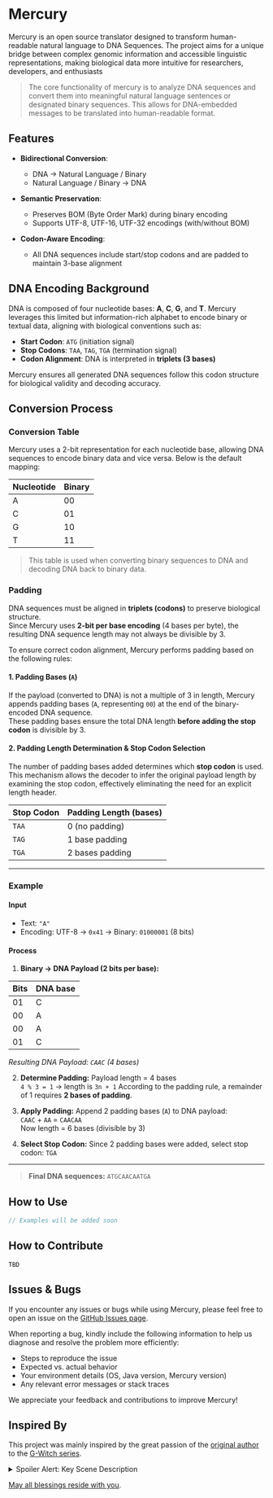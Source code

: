 # Mercury  

Mercury is an open source translator designed to transform human-readable natural language to DNA Sequences. The project aims for a unique bridge between complex genomic information and accessible linguistic representations, making biological data more intuitive for researchers, developers, and enthusiasts

 > The core functionality of mercury is to analyze DNA sequences and convert them into meaningful natural language sentences or designated binary sequences. This allows for DNA-embedded messages to be translated into human-readable format.

## Features
- **Bidirectional Conversion**:
    - DNA → Natural Language / Binary
    - Natural Language / Binary → DNA

- **Semantic Preservation**:
    - Preserves BOM (Byte Order Mark) during binary encoding
    - Supports UTF-8, UTF-16, UTF-32 encodings (with/without BOM)

- **Codon-Aware Encoding**:
    - All DNA sequences include start/stop codons and are padded to maintain 3-base alignment


## DNA Encoding Background

DNA is composed of four nucleotide bases: **A**, **C**, **G**, and **T**. Mercury leverages this limited but information-rich alphabet to encode binary or textual data, aligning with biological conventions such as:

- **Start Codon**: `ATG` (initiation signal)
- **Stop Codons**: `TAA`, `TAG`, `TGA` (termination signal)
- **Codon Alignment**: DNA is interpreted in **triplets (3 bases)**

Mercury ensures all generated DNA sequences follow this codon structure for biological validity and decoding accuracy.


## Conversion Process

###  Conversion Table

Mercury uses a 2-bit representation for each nucleotide base, allowing DNA sequences to encode binary data and vice versa. Below is the default mapping:

| Nucleotide | Binary |
|------------|--------|
| A          | 00     |
| C          | 01     |
| G          | 10     |
| T          | 11     |

> This table is used when converting binary sequences to DNA and decoding DNA back to binary data.

### Padding

DNA sequences must be aligned in **triplets (codons)** to preserve biological structure.  
Since Mercury uses **2-bit per base encoding** (4 bases per byte), the resulting DNA sequence length may not always be divisible by 3.

To ensure correct codon alignment, Mercury performs padding based on the following rules:

#### 1. Padding Bases (`A`)

If the payload (converted to DNA) is not a multiple of 3 in length, Mercury appends padding bases (`A`, representing `00`) at the end of the binary-encoded DNA sequence.  
These padding bases ensure the total DNA length **before adding the stop codon** is divisible by 3.

#### 2. Padding Length Determination & Stop Codon Selection

The number of padding bases added determines which **stop codon** is used.  
This mechanism allows the decoder to infer the original payload length by examining the stop codon, effectively eliminating the need for an explicit length header.

| Stop Codon | Padding Length (bases) |
|------------|-----------------------|
| `TAA`      | 0 (no padding)        |
| `TAG`      | 1 base padding        |
| `TGA`      | 2 bases padding       |

---

### Example

#### **Input**
- Text: `"A"`
- Encoding: UTF-8 → `0x41` → Binary: `01000001` (8 bits)

#### **Process**

1. **Binary → DNA Payload (2 bits per base):**

| Bits | DNA base |
|-------|----------|
| 01    | C        |
| 00    | A        |
| 00    | A        |
| 01    | C        |

_Resulting DNA Payload: `CAAC` (4 bases)_

2. **Determine Padding:**
Payload length = 4 bases  
`4 % 3 = 1` → length is `3n + 1`
According to the padding rule, a remainder of 1 requires **2 bases of padding**.  

3. **Apply Padding:**
Append 2 padding bases (`A`) to DNA payload:  
`CAAC` + `AA` = `CAACAA`  
Now length = 6 bases (divisible by 3)

4. **Select Stop Codon:**
Since 2 padding bases were added, select stop codon: `TGA`

---

> **Final DNA sequences:** `ATGCAACAATGA`

## How to Use
```java
// Examples will be added soon
```

## How to Contribute
`TBD`

## Issues & Bugs

If you encounter any issues or bugs while using Mercury, please feel free to open an issue on the [GitHub Issues page](https://github.com/your-repo/mercury/issues).

When reporting a bug, kindly include the following information to help us diagnose and resolve the problem more efficiently:

- Steps to reproduce the issue
- Expected vs. actual behavior
- Your environment details (OS, Java version, Mercury version)
- Any relevant error messages or stack traces

We appreciate your feedback and contributions to improve Mercury!

## Inspired By

This project was mainly inspired by the great passion of the [original author](https://github.com/hodadako) to the [G-Witch series](https://en.gundam.info/about-gundam/series-pages/witch/).

<details>
<summary>Spoiler Alert: Key Scene Description</summary>

In a memorable scene, the protagonist Miorine Rembran discovers a hidden message encoded in the DNA of a tomato left by her mother.
<br><br>
The anime beautifully depicts this moment where a security system is unlocked using a Java-based system designed to decode the DNA message—mirroring the core idea behind this project.

</details>

[May all blessings reside with you](https://youtu.be/3eytpBOkOFA?si=lWngRVD31NY4kCwh).
